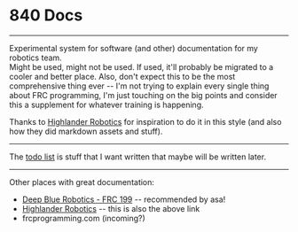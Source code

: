 # 840 Docs

---

Experimental system for software (and other) documentation for my robotics team.     
Might be used, might not be used. If used, it'll probably be migrated to a cooler and better place. Also, don't expect this to be the most comprehensive thing ever -- I'm not trying to explain every single thing about FRC programming, I'm just touching on the big points and consider this a supplement for whatever training is happening.

Thanks to [Highlander Robotics](https://github.com/HighlanderRobotics/Highlanders-Training) for inspiration to do it in this style (and also how they did markdown assets and stuff).

---

The [todo list](todo.md) is stuff that I want written that maybe will be written later.    

---

Other places with great documentation:     
- [Deep Blue Robotics - FRC 199](https://deep-blue-training.readthedocs.io/en/latest/) -- recommended by asa!    
- [Highlander Robotics](https://github.com/HighlanderRobotics/Highlanders-Training) -- this is also the above link      
- frcprogramming.com (incoming?)